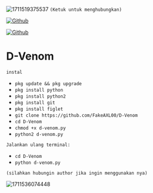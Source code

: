 ![1711519375537](https://github.com/FakeAXL00/D-Venom/assets/164671698/2590a62a-1284-4aa2-8909-298f97eed0c9)
``(Ketuk untuk menghubungkan)``

[![Github](https://img.shields.io/badge/Github-blue?style=for-the-badge&logo=github)](https://github.com/FakeAXL00)

[![Github](https://img.shields.io/badge/Instagram-blue?style=for-the-badge&logo=instagram)](https://fakeaxl.404)

# D-Venom 
``instal``
- `pkg update && pkg upgrade`
-  `pkg install python`
- `pkg install python2`
-  `pkg install git`
- `pkg install figlet`
- `git clone https://github.com/FakeAXL00/D-Venom`
- `cd D-Venom`
- `chmod +x d-venom.py`
- `python2 d-venom.py`

``Jalankan ulang terminal:``
- `cd D-Venom`
- `python d-venom.py`

``(silahkan hubungin author jika ingin menggunakan nya)``

![1711536074448](https://github.com/FakeAXL00/D-Venom/assets/164671698/faf6f008-bae0-4139-8182-559c17076780)
